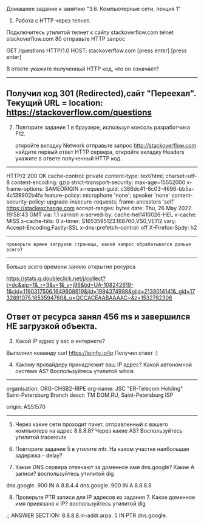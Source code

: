 Домашнее задание к занятию "3.6. Компьютерные сети, лекция 1"



1.  Работа c HTTP через телнет.

 Подключитесь утилитой телнет к сайту stackoverflow.com telnet stackoverflow.com 80
 отправьте HTTP запрос

GET /questions HTTP/1.0
HOST: stackoverflow.com
[press enter]
[press enter]

В ответе укажите полученный HTTP код, что он означает?

--------------------

Получил код 301 (Redirected),сайт "Переехал". Текущий URL = location: https://stackoverflow.com/questions
--------------------


2. Повторите задание 1 в браузере, используя консоль разработчика F12.


    откройте вкладку Network
    отправьте запрос http://stackoverflow.com
    найдите первый ответ HTTP сервера, откройте вкладку Headers
    укажите в ответе полученный HTTP код.
-----------------------
HTTP/2 200 OK
cache-control: private
content-type: text/html; charset=utf-8
content-encoding: gzip
strict-transport-security: max-age=15552000
x-frame-options: SAMEORIGIN
x-request-guid: c386dc41-8c03-4696-bb5a-4c139902b4fa
feature-policy: microphone 'none'; speaker 'none'
content-security-policy: upgrade-insecure-requests; frame-ancestors 'self' https://stackexchange.com
accept-ranges: bytes
date: Thu, 26 May 2022 19:58:43 GMT
via: 1.1 varnish
x-served-by: cache-hel1410026-HEL
x-cache: MISS
x-cache-hits: 0
x-timer: S1653595123.168760,VS0,VE112
vary: Accept-Encoding,Fastly-SSL
x-dns-prefetch-control: off
X-Firefox-Spdy: h2

-----------------------
    проверьте время загрузки страницы, какой запрос обрабатывался дольше всего?

------------------------
Больше всего времени заняло открытие ресурса 

https://stats.g.doubleclick.net/j/collect?t=dc&aip=1&_r=3&v=1&_v=j96&tid=UA-108242619-1&cid=1190317506.1649608619&jid=1994374998&gjid=2138014141&_gid=1732891075.1653594760&_u=QCCACEAABAAAAC~&z=1532782306

Ответ от ресурса занял 456 ms и завершился НЕ загрузкой объекта.
---------------------------

3. Какой IP адрес у вас в интернете?

Выполнил команду curl https://ipinfo.io/ip
Получил ответ :) 

4. Какому провайдеру принадлежит ваш IP адрес? Какой автономной системе AS? Воспользуйтесь утилитой whois


----------------------
organisation:   ORG-CHSB2-RIPE
org-name:       JSC "ER-Telecom Holding" Saint-Petersburg Branch
descr:          TM DOM.RU, Saint-Petersburg ISP

origin:         AS51570

------------------------

5. Через какие сети проходит пакет, отправленный с вашего компьютера на адрес 8.8.8.8? Через какие AS? Воспользуйтесь утилитой traceroute



6. Повторите задание 5 в утилите mtr. На каком участке наибольшая задержка - delay?




7. Какие DNS сервера отвечают за доменное имя dns.google? Какие A записи? воспользуйтесь утилитой dig


dns.google.		900	IN	A	8.8.4.4
dns.google.		900	IN	A	8.8.8.8



8. Проверьте PTR записи для IP адресов из задания 7. Какое доменное имя привязано к IP? воспользуйтесь утилитой dig

;; ANSWER SECTION:
8.8.8.8.in-addr.arpa.	5	IN	PTR	dns.google.




